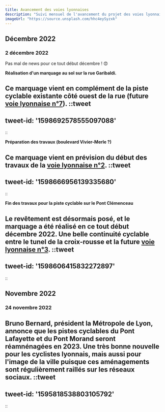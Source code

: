 ```yaml
---
title: Avancement des voies lyonnaises
description: "Suivi mensuel de l'avancement du projet des voies lyonnaises porté par la métropole de Lyon."
imageUrl: "https://source.unsplash.com/hhc4eySyzxk"
---
```


## Décembre 2022

### 2 décembre 2022

Pas mal de news pour ce tout début décembre ! 😍

**Réalisation d'un marquage au sol sur la rue Garibaldi.**

Ce marquage vient en complément de la piste cyclable existante côté ouest de la rue (future [voie lyonnaise n°7](/ligne-7)).
::tweet
---
tweet-id: '1598692578555097088'
---
::

**Préparation des travaux (boulevard Vivier-Merle ?)**

Ce marquage vient en prévision du début des travaux de la [voie lyonnaise n°2](/ligne-2).
::tweet
---
tweet-id: '1598666956139335680'
---
::

**Fin des travaux pour la piste cyclable sur le Pont Clémenceau**

Le revêtement est désormais posé, et le marquage a été réalisé en ce tout début décembre 2022.
Une belle continuité cyclable entre le tunel de la croix-rousse et la future [voie lyonnaise n°3](/ligne-3).
::tweet
---
tweet-id: '1598606415832272897'
---
::


## Novembre 2022

### 24 novembre 2022
Bruno Bernard, président la Métropole de Lyon, annonce que les pistes cyclables du Pont Lafayette et du Pont Morand seront réamnénagées en 2023.
Une très bonne nouvelle pour les cyclistes lyonnais, mais aussi pour l'image de la ville puisque ces aménagements sont régulièrement raillés sur les réseaux sociaux.
::tweet
---
tweet-id: '1595818538803105792'
---
::
